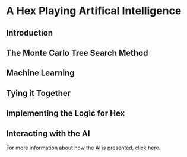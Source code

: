 # A Hex Playing Artifical Intelligence
## Introduction

## The Monte Carlo Tree Search Method

## Machine Learning

## Tying it Together

## Implementing the Logic for Hex

## Interacting with the AI
For more information about how the AI is presented, [click here](https://github.com/Cadence-Weddle/hex.github.io/blob/master/Game/Web%20Server%20and%20Frontend%20Explanation.md).
